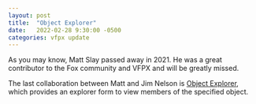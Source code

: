 ```yaml
---
layout: post
title:  "Object Explorer"
date:   2022-02-28 9:30:00 -0500
categories: vfpx update
---
```


As you may know, Matt Slay passed away in 2021. He was a great contributor to the Fox community and VFPX and will be greatly missed.

The last collaboration between Matt and Jim Nelson is [Object Explorer](https://github.com/VFPX/ObjectExplorer), which provides an explorer form to view members of the specified object.